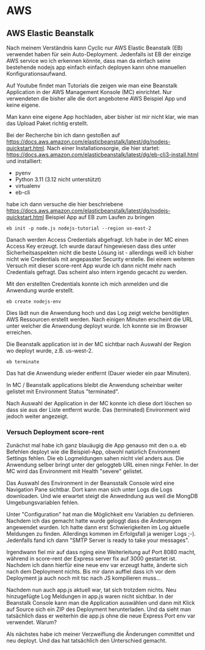 # AWS

## AWS Elastic Beanstalk

Nach meinem Verständnis kann Cyclic nur AWS Elastic Beanstalk (EB) verwendet haben für sein Auto-Deployment.
Jedenfalls ist EB der einzige AWS service wo ich erkennen könnte, dass man da einfach seine bestehende nodejs app einfach einfach deployen kann ohne manuellen Konfigurationsaufwand.

Auf Youtube findet man Tutorials die zeigen wie man eine Beanstalk Application in der AWS Management Konsole (MC) einrichtet. Nur verwendeten die bisher alle die dort angebotene AWS Beispiel App und keine eigene.

Man kann eine eigene App hochladen, aber bisher ist mir nicht klar, wie man das Upload Paket richtig erstellt.

Bei der Recherche bin ich dann gestoßen auf https://docs.aws.amazon.com/elasticbeanstalk/latest/dg/nodejs-quickstart.html.
Nach einer Installationsorgie, die hier startet: https://docs.aws.amazon.com/elasticbeanstalk/latest/dg/eb-cli3-install.html und installiert:
- pyenv
- Python 3.11 (3.12 nicht unterstützt)
- virtualenv
- eb-cli

habe ich dann versuche die hier beschriebene https://docs.aws.amazon.com/elasticbeanstalk/latest/dg/nodejs-quickstart.html Beispiel App auf EB zum Laufen zu bringen

```
eb init -p node.js nodejs-tutorial --region us-east-2
```

Danach werden Access Credentials abgefragt.
Ich habe in der MC einen Access Key erzeugt. Ich wurde darauf hingewiesen dass dies unter Sicherheitsaspekten nicht die beste Lösung ist - allerdings weiß ich bisher nicht wie Credentials mit angepasster Security erstelle.
Bei einem weiteren Versuch mit dieser score-rent App wurde ich dann nicht mehr nach Credentials gefragt. Das scheint also intern irgendo gecacht zu werden.

Mit den erstellten Credentials konnte ich mich anmelden und die Anwendung wurde erstellt.

```
eb create nodejs-env
```

Dies lädt nun die Anwendung hoch und das Log zeigt welche benötigten AWS Ressourcen erstellt werden. Nach einigen Minuten erscheint die URL unter welcher die Anwendung deployt wurde. Ich konnte sie im Browser erreichen.

Die Beanstalk application ist in der MC sichtbar nach Auswahl der Region wo deployt wurde, z.B. us-west-2.

```
eb terminate
```

Das hat die Anwendung wieder entfernt (Dauer wieder ein paar Minuten).

In MC / Beanstalk applications bleibt die Anwendung scheinbar weiter gelistet mit Environment Status "terminated".

Nach Auswahl der Application in der MC konnte ich diese dort löschen so dass sie aus der Liste entfernt wurde. Das (terminated) Environment wird jedoch weiter angezeigt.

### Versuch Deployment score-rent

Zunächst mal habe ich ganz blauäugig die App genauso mit den o.a. eb Befehlen deployt wie die Beispiel-App, obwohl natürlich Environment Settings fehlen.
Die eb Logmeldungen sahen nicht viel anders aus. Die Anwendung selber bringt unter der geloggteb URL einen ningx Fehler.
In der MC wird das Environment mit Health "severe" gelistet.

Das Auswahl des Environment in der Beansstalk Console wird eine Navigation Pane sichtbar. Dort kann man sich unter Logs die Logs downloaden.
Und wie erwartet steigt die Anwedndung aus weil die MongDB Umgebungsvariablen fehlen.

Unter "Configuration" hat man die Möglichkeit env Variablen zu definieren. 
Nachdem ich das gemacht hatte wurde geloggt dass die Änderungen angewendet wurden. Ich hatte dann erst Schwierigkeiten im Log aktuelle Meldungen zu finden. Allerdings kommen im Erfolgsfall ja weniger Logs ;-).
Jedenfalls fand ich dann "SMTP Server is ready to take your messages".

Irgendwann fiel mir auf dass nging eine Weiterleitung auf Port 8080 macht, während in score-rent der Express server fix auf 3000 gestartet ist.
Nachdem ich dann hierfür eine neue env var erzeugt hatte, änderte sich nach dem Deployment nichts.
Bis mir dann auffiel dass ich vor dem Deployment ja auch noch mit tsc nach JS kompilieren muss...

Nachdem nun auch app.js aktuell war, tat sich trotzdem nichts. Neu hinzugefügte Log Meldungen in app.js waren nicht sichtbar.
In der Beanstalk Console kann man die Application auswählen und dann mit Klick auf Source sich ein ZIP des Deployment herunterladen. Und da sieht man tatsächlich dass er weiterhin die app.js ohne die neue Express Port env var verwendet. Warum?

Als nächstes habe ich meiner Verzweiflung die Änderungen committet und neu deployt. Und das hat tatsächlich den Unterschied gemacht.